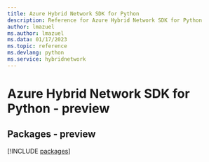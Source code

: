 ```yaml
---
title: Azure Hybrid Network SDK for Python
description: Reference for Azure Hybrid Network SDK for Python
author: lmazuel
ms.author: lmazuel
ms.data: 01/17/2023
ms.topic: reference
ms.devlang: python
ms.service: hybridnetwork
---
```

# Azure Hybrid Network SDK for Python - preview
## Packages - preview
[!INCLUDE [packages](hybrid-network-index.md)]